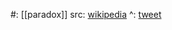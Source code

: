 #: [[paradox]] 
src: [wikipedia](https://en.wikipedia.org//wiki/Moore's_paradox) 
^: [tweet](https://twitter.com/JDHamkins/status/1747296332694340064) 

